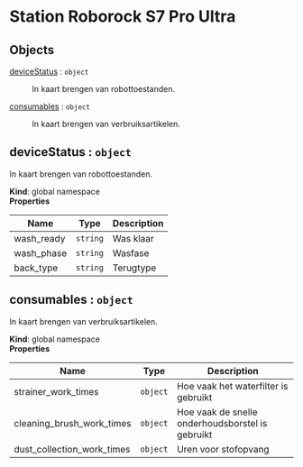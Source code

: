 # Station Roborock S7 Pro Ultra

## Objects

<dl>
<dt><a href="#deviceStatus">deviceStatus</a> : <code>object</code></dt>
<dd><p>In kaart brengen van robottoestanden.</p>
</dd>
<dt><a href="#consumables">consumables</a> : <code>object</code></dt>
<dd><p>In kaart brengen van verbruiksartikelen.</p>
</dd>
</dl>

<a name="deviceStatus"></a>

## deviceStatus : <code>object</code>
In kaart brengen van robottoestanden.

**Kind**: global namespace  
**Properties**

| Name | Type | Description |
| --- | --- | --- |
| wash_ready | <code>string</code> | Was klaar |
| wash_phase | <code>string</code> | Wasfase |
| back_type | <code>string</code> | Terugtype |

<a name="consumables"></a>

## consumables : <code>object</code>
In kaart brengen van verbruiksartikelen.

**Kind**: global namespace  
**Properties**

| Name | Type | Description |
| --- | --- | --- |
| strainer_work_times | <code>object</code> | Hoe vaak het waterfilter is gebruikt |
| cleaning_brush_work_times | <code>object</code> | Hoe vaak de snelle onderhoudsborstel is gebruikt |
| dust_collection_work_times | <code>object</code> | Uren voor stofopvang |

